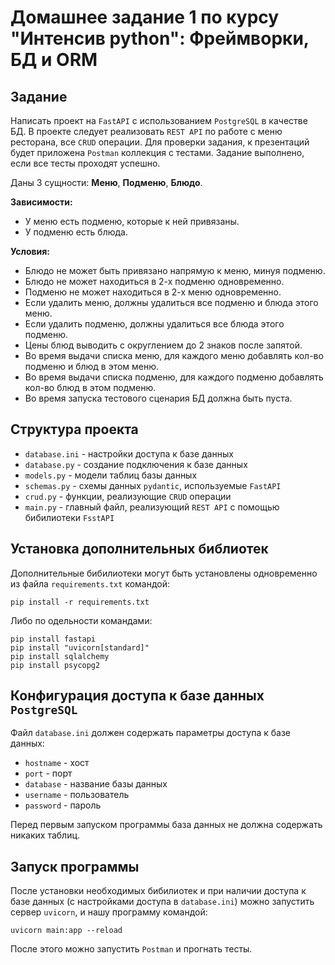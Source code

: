 # Домашнее задание 1 по курсу "Интенсив python": Фреймворки, БД и ОRМ
## Задание 
Написать проект на `FastAPI` с использованием `PostgreSQL` в качестве БД. 
В проекте следует реализовать `REST API` по работе с меню ресторана, все `CRUD` операции. 
Для проверки задания, к презентаций будет приложена `Postman` коллекция с тестами. 
Задание выполнено, если все тесты проходят успешно.

Даны 3 сущности: __Меню__, __Подменю__, __Блюдо__.

__Зависимости:__
- У меню есть подменю, которые к ней привязаны.
- У подменю есть блюда.

__Условия:__
- Блюдо не может быть привязано напрямую к меню, минуя подменю.
- Блюдо не может находиться в 2-х подменю одновременно.
- Подменю не может находиться в 2-х меню одновременно.
- Если удалить меню, должны удалиться все подменю и блюда этого меню.
- Если удалить подменю, должны удалиться все блюда этого подменю.
- Цены блюд выводить с округлением до 2 знаков после запятой.
- Во время выдачи списка меню, для каждого меню добавлять кол-во подменю и блюд в этом меню.
- Во время выдачи списка подменю, для каждого подменю добавлять кол-во блюд в этом подменю.
- Во время запуска тестового сценария БД должна быть пуста.

## Структура проекта
- `database.ini` - настройки доступа к базе данных
- `database.py` - создание подключения к базе данных
- `models.py` - модели таблиц базы данных
- `schemas.py` - схемы данных `pydantic`, используемые `FastAPI`
- `crud.py` - функции, реализующие `CRUD` операции
- `main.py` - главный файл, реализующий `REST API` с помощью бибилиотеки `FsstAPI`

## Установка дополнительных библиотек
Дополнительные бибилиотеки могут быть установлены одновременно из файла `requirements.txt` командой:
```commandline
pip install -r requirements.txt
```
Либо по одельности командами:
```commandline
pip install fastapi
pip install "uvicorn[standard]"
pip install sqlalchemy
pip install psycopg2
```
## Конфигурация доступа к базе данных `PostgreSQL`
Файл `database.ini` должен содержать параметры доступа к базе данных:
- `hostname` - хост
- `port` - порт
- `database` - название базы данных
- `username` - пользователь
- `password` - пароль

Перед первым запуском программы база данных не должна содержать никаких таблиц.

## Запуск программы
После установки необходимых бибилиотек и при наличии доступа к базе данных (с настройками доступа в `database.ini`)
можно запустить сервер `uvicorn`, и нашу программу командой:
```
uvicorn main:app --reload
```
После этого можно запустить `Postman` и прогнать тесты.
